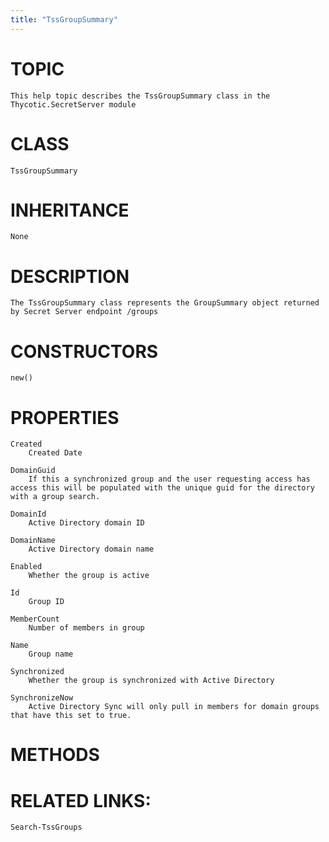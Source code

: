 ```yaml
---
title: "TssGroupSummary"
---
```


# TOPIC
    This help topic describes the TssGroupSummary class in the Thycotic.SecretServer module

# CLASS
    TssGroupSummary

# INHERITANCE
    None

# DESCRIPTION
    The TssGroupSummary class represents the GroupSummary object returned by Secret Server endpoint /groups

# CONSTRUCTORS
    new()

# PROPERTIES
    Created
        Created Date

    DomainGuid
        If this a synchronized group and the user requesting access has access this will be populated with the unique guid for the directory with a group search.

    DomainId
        Active Directory domain ID

    DomainName
        Active Directory domain name

    Enabled
        Whether the group is active

    Id
        Group ID

    MemberCount
        Number of members in group

    Name
        Group name

    Synchronized
        Whether the group is synchronized with Active Directory

    SynchronizeNow
        Active Directory Sync will only pull in members for domain groups that have this set to true.

# METHODS

# RELATED LINKS:
    Search-TssGroups